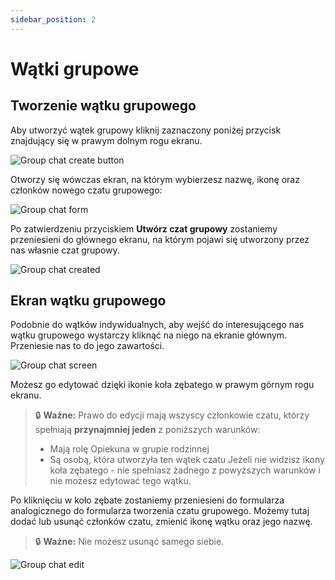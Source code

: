 ```yaml
---
sidebar_position: 2
---
```


# Wątki grupowe

## Tworzenie wątku grupowego

Aby utworzyć wątek grupowy kliknij zaznaczony poniżej przycisk znajdujący się w prawym dolnym rogu ekranu.

![Group chat create button](./img/chats_create_new_button.png)

Otworzy się wówczas ekran, na którym wybierzesz nazwę, ikonę oraz członków nowego czatu grupowego:

![Group chat form](./img/chats_create_new_form.png)

Po zatwierdzeniu przyciskiem **Utwórz czat grupowy** zostaniemy przeniesieni do głównego ekranu, na którym pojawi się utworzony przez nas własnie czat grupowy.

![Group chat created](./img/chats_group_created.png)

## Ekran wątku grupowego

Podobnie do wątków indywidualnych, aby wejść do interesującego nas wątku grupowego wystarczy kliknąć na niego na ekranie głównym. Przeniesie nas to do jego zawartości.

![Group chat screen](./img/chats_group_screen.png)

Możesz go edytować dzięki ikonie koła zębatego w prawym górnym rogu ekranu.

> 🔒 **Ważne:** Prawo do edycji mają wszyscy członkowie czatu, którzy spełniają **przynajmniej jeden** z poniższych warunków:
> - Mają rolę Opiekuna w grupie rodzinnej
> - Są osobą, która utworzyła ten wątek czatu
> Jeżeli nie widzisz ikony koła zębatego - nie spełniasz żadnego z powyższych warunków i nie możesz edytować tego wątku.

Po kliknięciu w koło zębate zostaniemy przeniesieni do formularza analogicznego do formularza tworzenia czatu grupowego. Możemy tutaj dodać lub usunąć członków czatu, zmienić ikonę wątku oraz jego nazwę.
> 🔒 **Ważne:** Nie możesz usunąć samego siebie.

![Group chat edit](./img/chat_group_edit.png)